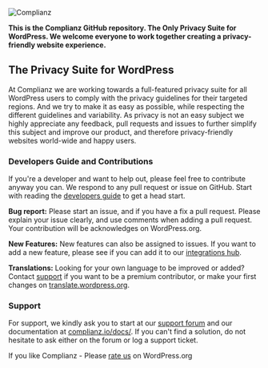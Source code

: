 ![Complianz](https://ps.w.org/complianz-gdpr/assets/banner-1544x500.png)

**This is the Complianz GitHub repository. The Only Privacy Suite for WordPress. We welcome everyone to work together creating a privacy-friendly website experience.**

## The Privacy Suite for WordPress

At Complianz we are working towards a full-featured privacy suite for all WordPress users to comply with the privacy guidelines for their targeted regions. And we try to make it as easy as possible, while respecting the different guidelines and variability. As privacy is not an easy subject we highly appreciate any feedback, pull requests and issues to further simplify this subject and improve our product, and therefore privacy-friendly websites world-wide and happy users.

### Developers Guide and Contributions

If you're a developer and want to help out, please feel free to contribute anyway you can. We respond to any pull request or issue on GitHub. Start with reading the [developers guide](https://complianz.io/developers-guide-for-third-party-integrations/) to get a head start.

**Bug report:** Please start an issue, and if you have a fix a pull request. Please explain your issue clearly, and use comments when adding a pull request. Your contribution will be acknowledges on WordPress.org.

**New Features:** New features can also be assigned to issues. If you want to add a new feature, please see if you can add it to our [integrations hub](https://github.com/Really-Simple-Plugins/complianz-integrations).

**Translations:** Looking for your own language to be improved or added? Contact [support](https://complianz.io/support/) if you want to be a premium contributor, or make your first changes on [translate.wordpress.org](https://translate.wordpress.org/projects/wp-plugins/complianz-gdpr/).

### Support

For support, we kindly ask you to start at our [support forum](https://wordpress.org/support/plugin/complianz-gdpr/) and our documentation at [complianz.io/docs/](https://complianz.io/docs). If you can't find a solution, do not hesitate to ask either on the forum or log a support ticket.

If you like Complianz - Please [rate us](https://wordpress.org/support/plugin/complianz-gdpr/reviews/) on WordPress.org

